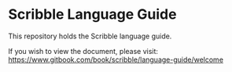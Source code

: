 # Scribble Language Guide

This repository holds the Scribble language guide.

If you wish to view the document, please visit: https://www.gitbook.com/book/scribble/language-guide/welcome
